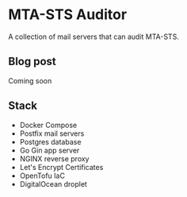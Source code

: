 # MTA-STS Auditor

A collection of mail servers that can audit MTA-STS.


## Blog post

Coming soon


## Stack

* Docker Compose
* Postfix mail servers
* Postgres database
* Go Gin app server
* NGINX reverse proxy
* Let's Encrypt Certificates
* OpenTofu IaC
* DigitalOcean droplet

